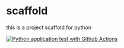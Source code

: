 # scaffold
this is a project scaffold for python

[![Python application test with Github Actions](https://github.com/Fasdr/scaffold/actions/workflows/main.yml/badge.svg)](https://github.com/Fasdr/scaffold/actions/workflows/main.yml)
